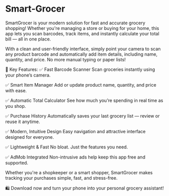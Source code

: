 # Smart-Grocer
SmartGrocer is your modern solution for fast and accurate grocery shopping! Whether you're managing a store or buying for your home, this app lets you scan barcodes, track items, and instantly calculate your total bill — all in one place.

With a clean and user-friendly interface, simply point your camera to scan any product barcode and automatically add item details, including name, quantity, and price. No more manual typing or paper lists!

🔑 Key Features:
✅ Fast Barcode Scanner
Scan groceries instantly using your phone’s camera.

✅ Smart Item Manager
Add or update product name, quantity, and price with ease.

✅ Automatic Total Calculator
See how much you’re spending in real time as you shop.

✅ Purchase History
Automatically saves your last grocery list — review or reuse it anytime.

✅ Modern, Intuitive Design
Easy navigation and attractive interface designed for everyone.

✅ Lightweight & Fast
No bloat. Just the features you need.

✅ AdMob Integrated
Non-intrusive ads help keep this app free and supported.

Whether you're a shopkeeper or a smart shopper, SmartGrocer makes tracking your purchases simple, fast, and stress-free.

🛍️ Download now and turn your phone into your personal grocery assistant!
